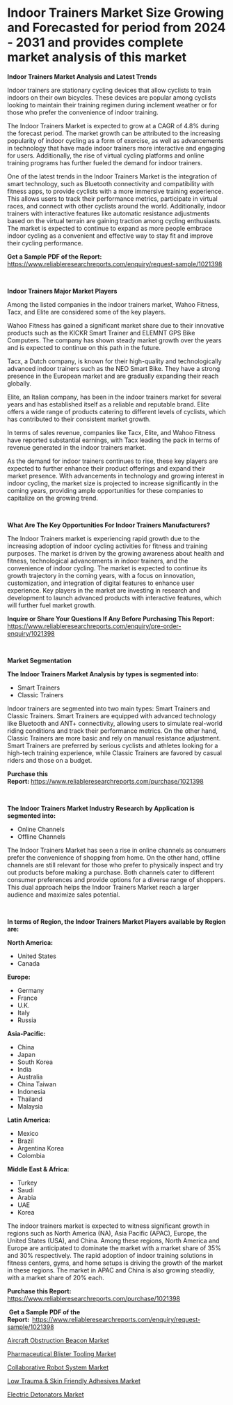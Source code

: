 <p><h1>Indoor Trainers Market Size Growing and Forecasted for period from 2024 - 2031 and provides complete market analysis of this market</h1></p><p><strong>Indoor Trainers Market Analysis and Latest Trends</strong></p>
<p><p>Indoor trainers are stationary cycling devices that allow cyclists to train indoors on their own bicycles. These devices are popular among cyclists looking to maintain their training regimen during inclement weather or for those who prefer the convenience of indoor training.</p><p>The Indoor Trainers Market is expected to grow at a CAGR of 4.8% during the forecast period. The market growth can be attributed to the increasing popularity of indoor cycling as a form of exercise, as well as advancements in technology that have made indoor trainers more interactive and engaging for users. Additionally, the rise of virtual cycling platforms and online training programs has further fueled the demand for indoor trainers.</p><p>One of the latest trends in the Indoor Trainers Market is the integration of smart technology, such as Bluetooth connectivity and compatibility with fitness apps, to provide cyclists with a more immersive training experience. This allows users to track their performance metrics, participate in virtual races, and connect with other cyclists around the world. Additionally, indoor trainers with interactive features like automatic resistance adjustments based on the virtual terrain are gaining traction among cycling enthusiasts. The market is expected to continue to expand as more people embrace indoor cycling as a convenient and effective way to stay fit and improve their cycling performance.</p></p>
<p><strong>Get a Sample PDF of the Report:&nbsp;</strong> <a href="https://www.reliableresearchreports.com/enquiry/request-sample/1021398">https://www.reliableresearchreports.com/enquiry/request-sample/1021398</a></p>
<p>&nbsp;</p>
<p><strong>Indoor Trainers Major Market Players</strong></p>
<p><p>Among the listed companies in the indoor trainers market, Wahoo Fitness, Tacx, and Elite are considered some of the key players. </p><p>Wahoo Fitness has gained a significant market share due to their innovative products such as the KICKR Smart Trainer and ELEMNT GPS Bike Computers. The company has shown steady market growth over the years and is expected to continue on this path in the future. </p><p>Tacx, a Dutch company, is known for their high-quality and technologically advanced indoor trainers such as the NEO Smart Bike. They have a strong presence in the European market and are gradually expanding their reach globally. </p><p>Elite, an Italian company, has been in the indoor trainers market for several years and has established itself as a reliable and reputable brand. Elite offers a wide range of products catering to different levels of cyclists, which has contributed to their consistent market growth.</p><p>In terms of sales revenue, companies like Tacx, Elite, and Wahoo Fitness have reported substantial earnings, with Tacx leading the pack in terms of revenue generated in the indoor trainers market.</p><p>As the demand for indoor trainers continues to rise, these key players are expected to further enhance their product offerings and expand their market presence. With advancements in technology and growing interest in indoor cycling, the market size is projected to increase significantly in the coming years, providing ample opportunities for these companies to capitalize on the growing trend.</p></p>
<p>&nbsp;</p>
<p><strong>What Are The Key Opportunities For Indoor Trainers Manufacturers?</strong></p>
<p><p>The Indoor Trainers market is experiencing rapid growth due to the increasing adoption of indoor cycling activities for fitness and training purposes. The market is driven by the growing awareness about health and fitness, technological advancements in indoor trainers, and the convenience of indoor cycling. The market is expected to continue its growth trajectory in the coming years, with a focus on innovation, customization, and integration of digital features to enhance user experience. Key players in the market are investing in research and development to launch advanced products with interactive features, which will further fuel market growth.</p></p>
<p><strong>Inquire or Share Your Questions If Any Before Purchasing This Report:</strong> <a href="https://www.reliableresearchreports.com/enquiry/pre-order-enquiry/1021398">https://www.reliableresearchreports.com/enquiry/pre-order-enquiry/1021398</a></p>
<p>&nbsp;</p>
<p><strong>Market Segmentation</strong></p>
<p><strong>The Indoor Trainers Market Analysis by types is segmented into:</strong></p>
<p><ul><li>Smart Trainers</li><li>Classic Trainers</li></ul></p>
<p><p>Indoor trainers are segmented into two main types: Smart Trainers and Classic Trainers. Smart Trainers are equipped with advanced technology like Bluetooth and ANT+ connectivity, allowing users to simulate real-world riding conditions and track their performance metrics. On the other hand, Classic Trainers are more basic and rely on manual resistance adjustment. Smart Trainers are preferred by serious cyclists and athletes looking for a high-tech training experience, while Classic Trainers are favored by casual riders and those on a budget.</p></p>
<p><strong>Purchase this Report:&nbsp;</strong><a href="https://www.reliableresearchreports.com/purchase/1021398">https://www.reliableresearchreports.com/purchase/1021398</a></p>
<p>&nbsp;</p>
<p><strong>The Indoor Trainers Market Industry Research by Application is segmented into:</strong></p>
<p><ul><li>Online Channels</li><li>Offline Channels</li></ul></p>
<p><p>The Indoor Trainers Market has seen a rise in online channels as consumers prefer the convenience of shopping from home. On the other hand, offline channels are still relevant for those who prefer to physically inspect and try out products before making a purchase. Both channels cater to different consumer preferences and provide options for a diverse range of shoppers. This dual approach helps the Indoor Trainers Market reach a larger audience and maximize sales potential.</p></p>
<p>&nbsp;</p>
<p><strong>In terms of Region, the Indoor Trainers Market Players available by Region are:</strong></p>
<p>
    <p> <strong> North America: </strong>
        <ul>
            <li>United States</li>
            <li>Canada</li>
        </ul>
        </p> 
    <p> <strong> Europe: </strong>
        <ul>
            <li>Germany</li>
            <li>France</li>
            <li>U.K.</li>
            <li>Italy</li>
            <li>Russia</li>
        </ul>
        </p> 
    <p> <strong> Asia-Pacific: </strong>
        <ul>
            <li>China</li>
            <li>Japan</li>
            <li>South Korea</li>
            <li>India</li>
            <li>Australia</li>
            <li>China Taiwan</li>
            <li>Indonesia</li>
            <li>Thailand</li>
            <li>Malaysia</li>
        </ul>
        </p> 
    <p> <strong> Latin America: </strong>
        <ul>
            <li>Mexico</li>
            <li>Brazil</li>
            <li>Argentina Korea</li>
            <li>Colombia</li>
        </ul>
        </p> 
    <p> <strong> Middle East & Africa: </strong>
        <ul>
            <li>Turkey</li>
            <li>Saudi</li>
            <li>Arabia</li>
            <li>UAE</li>
            <li>Korea</li>
        </ul>
    </p>
    </p>
<p><p>The indoor trainers market is expected to witness significant growth in regions such as North America (NA), Asia Pacific (APAC), Europe, the United States (USA), and China. Among these regions, North America and Europe are anticipated to dominate the market with a market share of 35% and 30% respectively. The rapid adoption of indoor training solutions in fitness centers, gyms, and home setups is driving the growth of the market in these regions. The market in APAC and China is also growing steadily, with a market share of 20% each.</p></p>
<p><strong>Purchase this Report: </strong><a href="https://www.reliableresearchreports.com/purchase/1021398">https://www.reliableresearchreports.com/purchase/1021398</a></p>
<p>&nbsp;<strong>Get a Sample PDF of the Report:&nbsp;&nbsp;</strong><a href="https://www.reliableresearchreports.com/enquiry/request-sample/1021398">https://www.reliableresearchreports.com/enquiry/request-sample/1021398</a></p>
<p><strong></strong></p>
<p><p><a href="https://medium.com/p/e4c517df5966/edit">Aircraft Obstruction Beacon Market</a></p><p><a href="https://github.com/shotows/Market-Research-Report-List-1/blob/main/pharmaceutical-blister-tooling-market.md">Pharmaceutical Blister Tooling Market</a></p><p><a href="https://medium.com/p/d453b9f1db3e/edit">Collaborative Robot System Market</a></p><p><a href="https://github.com/beatblasta/Market-Research-Report-List-1/blob/main/low-trauma-skin-friendly-adhesives-market.md">Low Trauma & Skin Friendly Adhesives Market</a></p><p><a href="https://medium.com/p/d181079a1ce3/edit">Electric Detonators Market</a></p></p>